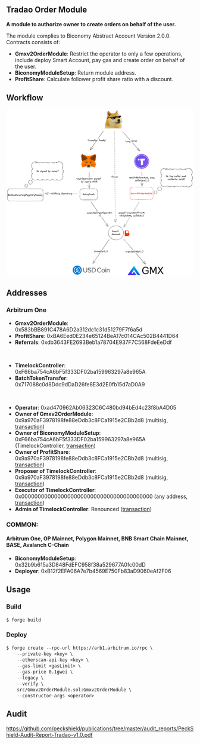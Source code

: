 ## Tradao Order Module

**A module to authorize owner to create orders on behalf of the user.**

The module complies to Biconomy Abstract Account Version 2.0.0. Contracts consists of:

-   **Gmxv2OrderModule**: Restrict the operator to only a few operations, include deploy Smart Account, pay gas and create order on behalf of the user.
-   **BiconomyModuleSetup**: Return module address.
-   **ProfitShare**: Calculate follower profit share ratio with a discount.

## Workflow

![Alt text](./doc/workflow.png?raw=true "Workflow")

## Addresses

### Arbitrum One

-   **Gmxv2OrderModule**: 0x583bBB891C478A6D2a312dc1c31d51279F7f6a5d
-   **ProfitShare**: 0xBA6Eed0E234e65124BeA17c014CAc502B4441D64
-   **Referrals**: 0xdb3643FE2693Beb1a78704E937F7C568FdeEeDdf

<br />

-   **TimelockController**: 0xF66ba754cA6bF5f333DF02ba159963297a8e965A
-   **BatchTokenTransfer**: 0x717088c0d8Ddc9dDaD26fe8E3d2E0fb15d7aD0A9

<br />

-   **Operator**: 0xad470962Ab06323C6C480bd94bEd4c23f8bA4D05
-   **Owner of Gmxv2OrderModule**: 0x9a970aF3978198fe88eDdb3c8FCa1915e2CBb2d8 (multisig, [transaction](https://arbiscan.io/tx/0x63625559add48e45882c990fac0c34bbae9d31e07c9c5cac3a5b7c050de7a488))
-   **Owner of BiconomyModuleSetup**: 0xF66ba754cA6bF5f333DF02ba159963297a8e965A (TimelockController, [transaction](https://arbiscan.io/tx/0xcf0cbb1d0ebaec37f9e6cacfc63ed70875fd7fca760dfaf1d1892e2833df8100))
-   **Owner of ProfitShare**: 0x9a970aF3978198fe88eDdb3c8FCa1915e2CBb2d8 (multisig, [transaction](https://arbiscan.io/tx/0xe99d876e717bde60bad1554524c5de51c816ee552803536d031a30686f91855d))
-   **Proposer of TimelockController**: 0x9a970aF3978198fe88eDdb3c8FCa1915e2CBb2d8 (multisig, [transaction](https://arbiscan.io/tx/0x41a9bbd93286f673d1e7efa561ad7a8bb7ce56d10f89c141bde603e6208b5506))
-   **Executor of TimelockController**: 0x0000000000000000000000000000000000000000 (any address, [transaction](https://arbiscan.io/tx/0x41a9bbd93286f673d1e7efa561ad7a8bb7ce56d10f89c141bde603e6208b5506))
-   **Admin of TimelockController**: Renounced ([transaction](https://arbiscan.io/tx/0xfd9fb29a2cdbb93ce5fd3840afe9944fa336712c75a41f7e30c0becf967fe83e))

### COMMON: 

#### Arbitrum One, OP Mainnet, Polygon Mainnet, BNB Smart Chain Mainnet, BASE, Avalanch C-Chain

-   **BiconomyModuleSetup**: 0x32b9b615a3D848FdEFC958f38a529677A0fc00dD
-   **Deployer**: 0xB12f2EFA06A7e7b4569E750Fb83aD9060eAf2F06

## Usage

### Build

```shell
$ forge build
```

### Deploy

```shell
$ forge create --rpc-url https://arb1.arbitrum.io/rpc \
    --private-key <key> \
    --etherscan-api-key <key> \
    --gas-limit <gasLimit> \
    --gas-price 0.1gwei \
    --legacy \
    --verify \
    src/Gmxv2OrderModule.sol:Gmxv2OrderModule \
    --constructor-args <operator>
```

## Audit

https://github.com/peckshield/publications/tree/master/audit_reports/PeckShield-Audit-Report-Tradao-v1.0.pdf